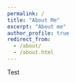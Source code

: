 ```yaml
---
permalink: /
title: "About Me"
excerpt: "About me"
author_profile: true
redirect_from:
  - /about/
  - /about.html
---
```

Test
